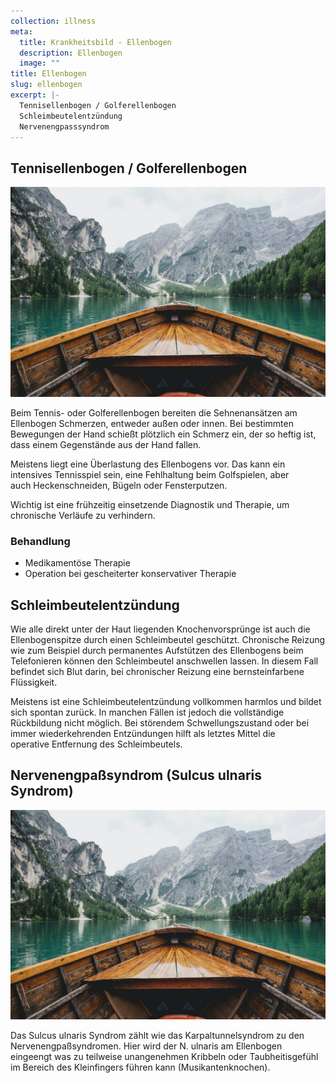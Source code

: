 ```yaml
---
collection: illness
meta:
  title: Krankheitsbild - Ellenbogen
  description: Ellenbogen
  image: ""
title: Ellenbogen
slug: ellenbogen
excerpt: |-
  Tennisellenbogen / Golferellenbogen
  Schleimbeutelentzündung
  Nervenengpasssyndrom
---
```

## Tennisellenbogen / Golferellenbogen 

![alt](../media/boot.jpg "tit")

Beim Tennis- oder Golferellenbogen bereiten die Sehnenansätzen am Ellenbogen Schmerzen, entweder außen oder innen. Bei bestimmten Bewegungen der Hand schießt plötzlich ein Schmerz ein, der so heftig ist, dass einem Gegenstände aus der Hand fallen. 

Meistens liegt eine Überlastung des Ellenbogens vor. Das kann ein intensives Tennisspiel sein, eine Fehlhaltung beim Golfspielen, aber auch Heckenschneiden, Bügeln oder Fensterputzen. 

Wichtig ist eine frühzeitig einsetzende Diagnostik und Therapie, um chronische Verläufe zu verhindern. 

### Behandlung

* Medikamentöse Therapie 
* Operation bei gescheiterter konservativer Therapie 

## Schleimbeutelentzündung

Wie alle direkt unter der Haut liegenden Knochenvorsprünge ist auch die Ellenbogenspitze durch einen Schleimbeutel geschützt. Chronische Reizung wie zum Beispiel durch permanentes Aufstützen des Ellenbogens beim Telefonieren können den Schleimbeutel anschwellen lassen. In diesem Fall befindet sich Blut darin, bei chronischer Reizung eine bernsteinfarbene Flüssigkeit.

Meistens ist eine Schleimbeutelentzündung vollkommen harmlos und bildet sich spontan zurück. In manchen Fällen ist jedoch die vollständige Rückbildung nicht möglich. Bei störendem Schwellungszustand oder bei immer wiederkehrenden Entzündungen hilft als letztes Mittel die operative Entfernung des Schleimbeutels. 

## Nervenengpaßsyndrom (Sulcus ulnaris Syndrom) 

![alt](../media/boot.jpg "tit")

Das Sulcus ulnaris Syndrom zählt wie das Karpaltunnelsyndrom zu den Nervenengpaßsyndromen. Hier wird der N. ulnaris am Ellenbogen eingeengt was zu teilweise unangenehmen Kribbeln oder Taubheitisgefühl im Bereich des Kleinfingers führen kann (Musikantenknochen).